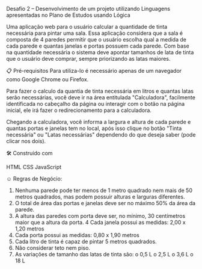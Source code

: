 Desafio 2 – Desenvolvimento de um projeto utilizando Linguagens apresentadas no Plano de Estudos usando Lógica

Uma aplicação web para o usuário calcular a quantidade de tinta
necessária para pintar uma sala. Essa aplicação considera que a sala é
composta de 4 paredes permitir que o usuário escolha qual a medida de cada
parede e quantas janelas e portas possuem cada parede. Com base na quantidade
necessária o sistema deve apontar tamanhos de lata de tinta que o usuário deve
comprar, sempre priorizando as latas maiores. 

📋 Pré-requisitos
Para utiliza-lo é necessário apenas de um navegador como Google Chrome ou Firefox.

Para fazer o calculo da quantia de tinta necessária em litros e quantas latas serão necessárias, 
você deve ir na área entitulada "Calculadora", facilmente identificada no cabeçalho da página ou 
interagir com o botão na página inicial, ele irá fazer o redirecionamento para a calculadora.

Chegando a calculadora, você informa a largura e altura de cada parede e quantas portas e janelas
tem no local, após isso clique no botão "Tinta necessária" ou "Latas necessárias" dependendo do 
que deseja saber (pode clicar nos dois).


🛠️ Construído com

HTML
CSS
JavaScript


☺ Regras de Negócio:
1. Nenhuma parede pode ter menos de 1 metro quadrado nem mais de 50 metros
quadrados, mas podem possuir alturas e larguras diferentes.
2. O total de área das portas e janelas deve ser no máximo 50% da área da parede.
3. A altura das paredes com porta deve ser, no mínimo, 30 centímetros maior que a
altura da porta.
4 Cada janela possui as medidas: 2,00 x 1,20 metros
5. Cada porta possui as medidas: 0,80 x 1,90 metros
6. Cada litro de tinta é capaz de pintar 5 metros quadrados.
7. Não considerar teto nem piso.
8. As variações de tamanho das latas de tinta são:
o 0,5 L
o 2,5 L
o 3,6 L
o 18 L 

